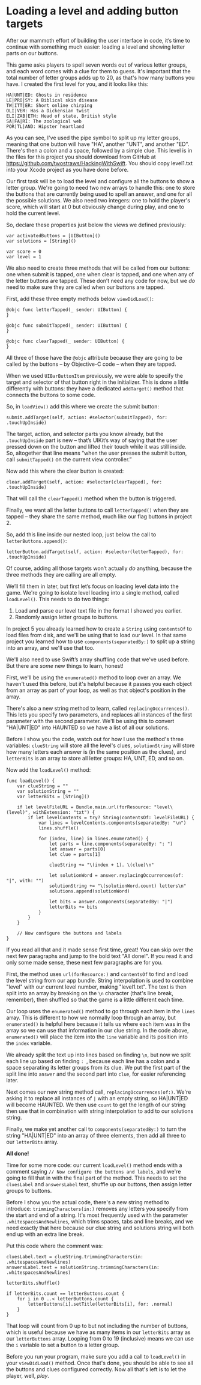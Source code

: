 # Loading a level and adding button targets

<!-- YOUTUBE: VudWhMzF1uQ -->

After our mammoth effort of building the user interface in code, it’s time to continue with something much easier: loading a level and showing letter parts on our buttons.

This game asks players to spell seven words out of various letter groups, and each word comes with a clue for them to guess. It's important that the total number of letter groups adds up to 20, as that's how many buttons you have. I created the first level for you, and it looks like this:

    HA|UNT|ED: Ghosts in residence
    LE|PRO|SY: A Biblical skin disease
    TW|ITT|ER: Short online chirping
    OLI|VER: Has a Dickensian twist
    ELI|ZAB|ETH: Head of state, British style
    SA|FA|RI: The zoological web
    POR|TL|AND: Hipster heartland

As you can see, I've used the pipe symbol to split up my letter groups, meaning that one button will have "HA", another "UNT", and another "ED". There's then a colon and a space, followed by a simple clue. This level is in the files for this project you should download from GitHub at <https://github.com/twostraws/HackingWithSwift>. You should copy level1.txt into your Xcode project as you have done before.

Our first task will be to load the level and configure all the buttons to show a letter group. We're going to need two new arrays to handle this: one to store the buttons that are currently being used to spell an answer, and one for all the possible solutions. We also need two integers: one to hold the player's score, which will start at 0 but obviously change during play, and one to hold the current level.

So, declare these properties just below the views we defined previously:

    var activatedButtons = [UIButton]()
    var solutions = [String]()

    var score = 0
    var level = 1

We also need to create three methods that will be called from our buttons: one when submit is tapped, one when clear is tapped, and one when any of the letter buttons are tapped. These don’t need any code for now, but we *do* need to make sure they are called when our buttons are tapped.

First, add these three empty methods below `viewDidLoad()`:

    @objc func letterTapped(_ sender: UIButton) {
    }

    @objc func submitTapped(_ sender: UIButton) {
    }

    @objc func clearTapped(_ sender: UIButton) {
    }

All three of those have the `@objc` attribute because they are going to be called by the buttons – by Objective-C code – when they are tapped.

When we used `UIBarButtonItem` previously, we were able to specify the target and selector of that button right in the initializer. This is done a little differently with buttons: they have a dedicated `addTarget()` method that connects the buttons to some code.

So, in `loadView()` add this where we create the submit button:

    submit.addTarget(self, action: #selector(submitTapped), for: .touchUpInside)

The target, action, and selector parts you know already, but the `.touchUpInside` part is new – that’s UIKit’s way of saying that the user pressed down on the button and lifted their touch while it was still inside. So, altogether that line means “when the user presses the submit button, call `submitTapped()` on the current view controller.”

Now add this where the clear button is created:

    clear.addTarget(self, action: #selector(clearTapped), for: .touchUpInside)

That will call the `clearTapped()` method when the button is triggered.

Finally, we want all the letter buttons to call `letterTapped()` when they are tapped – they share the same method, much like our flag buttons in project 2.

So, add this line inside our nested loop, just below the call to `letterButtons.append()`:

    letterButton.addTarget(self, action: #selector(letterTapped), for: .touchUpInside)

Of course, adding all those targets won’t actually *do* anything, because the three methods they are calling are all empty.

We’ll fill them in later, but first let’s focus on loading level data into the game.  We're going to isolate level loading into a single method, called `loadLevel()`. This needs to do two things: 

1. Load and parse our level text file in the format I showed you earlier.
2. Randomly assign letter groups to buttons.

In project 5 you already learned how to create a `String` using `contentsOf` to load files from disk, and we'll be using that to load our level. In that same project you learned how to use `components(separatedBy:)` to split up a string into an array, and we'll use that too.

We'll also need to use Swift’s array shuffling code that we've used before. But there are *some* new things to learn, honest! 

First, we'll be using the `enumerated()` method to loop over an array. We haven't used this before, but it's helpful because it passes you each object from an array as part of your loop, as well as that object's position in the array.

There's also a new string method to learn, called `replacingOccurrences()`. This lets you specify two parameters, and replaces all instances of the first parameter with the second parameter. We'll be using this to convert "HA|UNT|ED" into HAUNTED so we have a list of all our solutions.

Before I show you the code, watch out for how I use the method's three variables: `clueString` will store all the level's clues, `solutionString` will store how many letters each answer is (in the same position as the clues), and `letterBits` is an array to store all letter groups: HA, UNT, ED, and so on.

Now add the `loadLevel()` method:

    func loadLevel() {
        var clueString = ""
        var solutionString = ""
        var letterBits = [String]()

        if let levelFileURL = Bundle.main.url(forResource: "level\(level)", withExtension: "txt") {
            if let levelContents = try? String(contentsOf: levelFileURL) {
                var lines = levelContents.components(separatedBy: "\n")
                lines.shuffle()

                for (index, line) in lines.enumerated() {
                    let parts = line.components(separatedBy: ": ")
                    let answer = parts[0]
                    let clue = parts[1]

                    clueString += "\(index + 1). \(clue)\n"

                    let solutionWord = answer.replacingOccurrences(of: "|", with: "")
                    solutionString += "\(solutionWord.count) letters\n"
                    solutions.append(solutionWord)

                    let bits = answer.components(separatedBy: "|")
                    letterBits += bits
                }
            }
        }

        // Now configure the buttons and labels
    }

If you read all that and it made sense first time, great! You can skip over the next few paragraphs and jump to the bold text "All done!". If you read it and only some made sense, these next few paragraphs are for you.

First, the method uses `url(forResource:)` and `contentsOf` to find and load the level string from our app bundle. String interpolation is used to combine "level" with our current level number, making "level1.txt". The text is then split into an array by breaking on the `\n` character (that's line break, remember), then shuffled so that the game is a little different each time.

Our loop uses the `enumerated()` method to go through each item in the `lines` array. This is different to how we normally loop through an array, but `enumerated()` is helpful here because it tells us where each item was in the array so we can use that information in our clue string. In the code above, `enumerated()` will place the item into the `line` variable and its position into the `index` variable.

We already split the text up into lines based on finding `\n`, but now we split each line up based on finding `: `, because each line has a colon and a space separating its letter groups from its clue. We put the first part of the split line into `answer` and the second part into `clue`, for easier referencing later.

Next comes our new string method call, `replacingOccurrences(of:)`. We're asking it to replace all instances of `|` with an empty string, so HA|UNT|ED will become HAUNTED. We then use `count` to get the length of our string then use that in combination with string interpolation to add to our solutions string.

Finally, we make yet another call to `components(separatedBy:)` to turn the string "HA|UNT|ED" into an array of three elements, then add all three to our `letterBits` array.

**All done!**

Time for some more code: our current `loadLevel()` method ends with a comment saying `// Now configure the buttons and labels`, and we're going to fill that in with the final part of the method. This needs to set the `cluesLabel` and `answersLabel` text, shuffle up our buttons, then assign letter groups to buttons.

Before I show you the actual code, there's a new string method to introduce: `trimmingCharacters(in:)` removes any letters you specify from the start and end of a string. It's most frequently used with the parameter `.whitespacesAndNewlines`, which trims spaces, tabs and line breaks, and we need exactly that here because our clue string and solutions string will both end up with an extra line break.

Put this code where the comment was:

    cluesLabel.text = clueString.trimmingCharacters(in: .whitespacesAndNewlines)
    answersLabel.text = solutionString.trimmingCharacters(in: .whitespacesAndNewlines)

    letterBits.shuffle()

    if letterBits.count == letterButtons.count {
        for i in 0 ..< letterButtons.count {
            letterButtons[i].setTitle(letterBits[i], for: .normal)
        }
    }

That loop will count from 0 up to but not including the number of buttons, which is useful because we have as many items in our `letterBits` array as our `letterButtons` array. Looping from 0 to 19 (inclusive) means we can use the `i` variable to set a button to a letter group.

Before you run your program, make sure you add a call to `loadLevel()` in your `viewDidLoad()` method. Once that's done, you should be able to see all the buttons and clues configured correctly. Now all that's left is to let the player, well, *play*.
